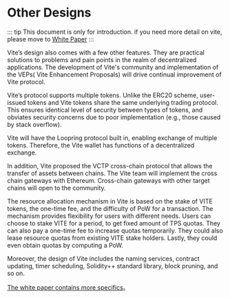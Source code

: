 # Other Designs

::: tip This document is only for introduction. if you need more detail on vite, please move to [White Paper](https://www.vite.org/whitepaper/vite_en.pdf) :::

Vite’s design also comes with a few other features. They are practical solutions to problems and pain points in the realm of decentralized applications. The development of Vite's community and implementation of the VEPs( Vite Enhancement Proposals) will drive continual improvement of Vite protocol.

Vite’s protocol supports multiple tokens. Unlike the ERC20 scheme, user-issued tokens and Vite tokens share the same underlying trading protocol. This ensures identical level of security between types of tokens, and obviates security concerns due to poor implementation (e.g., those caused by stack overflow).

Vite will have the Loopring protocol built in, enabling exchange of multiple tokens. Therefore, the Vite wallet has functions of a decentralized exchange.

In addition, Vite proposed the VCTP cross-chain protocol that allows the transfer of assets between chains. The Vite team will implement the cross chain gateways with Ethereum. Cross-chain gateways with other target chains will open to the community.

The resource allocation mechanism in Vite is based on the stake of VITE tokens, the one-time fee, and the difficulty of PoW for a transaction. The mechanism provides flexibility for users with different needs. Users can choose to stake VITE for a period, to get fixed amount of TPS quotas. They can also pay a one-time fee to increase quotas temporarily. They could also lease resource quotas from existing VITE stake holders. Lastly, they could even obtain quotas by computing a PoW.

Moreover, the design of Vite includes the naming services, contract updating, timer scheduling, Solidity++ standard library, block pruning, and so on.

[The white paper contains more specifics](https://www.vite.org/whitepaper/vite_en.pdf)。